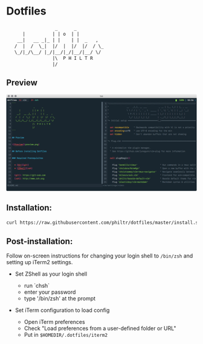 # Dotfiles

```
                  _      _
      |          | | o  | |
    __|   __ _|_ | |    | |  _   ,
   /  |  /  \_|  |/  |  |/  |/  / \_
   \_/|_/\__/ |_/|__/|_/|__/|__/ \/
                 |\  P H I L T R
                 |/
```

## Preview

![Preview](preview.png)

## Installation:

```sh
curl https://raw.githubusercontent.com/philtr/dotfiles/master/install.sh | /bin/zsh
```

## Post-installation:

Follow on-screen instructions for changing your login shell to `/bin/zsh` and setting up iTerm2 settings.

* Set ZShell as your login shell
  - run \`chsh\`
  - enter your password
  - type '/bin/zsh' at the prompt

* Set iTerm configuration to load config
  - Open iTerm preferences
  - Check "Load preferences from a user-defined folder or URL"
  - Put in `$HOMEDIR/.dotfiles/iterm2`


